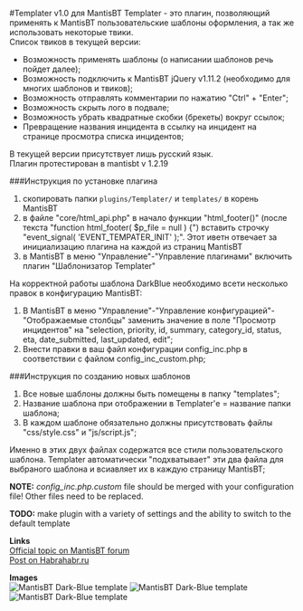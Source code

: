 #Templater v1.0 для MantisBT
Templater - это плагин, позволяющий применять к MantisBT пользовательские шаблоны оформления, а так же использовать некоторые твики.  
Список твиков в текущей версии:  
* Возможность применять шаблоны (о написании шаблонов речь пойдет далее);  
* Возможность подключить к MantisBT jQuery v1.11.2 (необходимо для многих шаблонов и твиков);
* Возможность отправлять комментарии по нажатию "Ctrl" + "Enter";
* Возможность скрыть лого в подвале;
* Возможность убрать квадратные скобки (брекеты) вокруг ссылок;
* Превращение названия инцидента в ссылку на инцидент на странице просмотра списка инцидентов;

В текущей версии присутствует лишь русский язык.   
Плагин протестирован в mantisbt v 1.2.19  


###Инструкция по установке плагина  

1. скопировать папки `plugins/Templater/` и `templates/` в корень MantisBT
2. в файле "core/html_api.php" в начало функции "html_footer()" (после текста "function html_footer( $p_file = null ) {") вставить строчку "event_signal( 'EVENT_TEMPATER_INIT' );". Этот иветн отвечает за инициализацию плагина на каждой из страниц MantisBT
3. в MantisBT в меню "Управление"-"Управление плагинами" включить плагин "Шаблонизатор Templater"  

На корректной работы шаблона DarkBlue необходимо всети несколько правок в конфигурацию MantisBT:
1. В MantisBT в меню "Управление"-"Управление конфигурацией"-"Отображаемые столбцы" заменить значение в поле "Просмотр инцидентов" на "selection, priority, id, summary, category_id, status, eta, date_submitted, last_updated, edit";
2. Внести правки в ваш файл конфигурации config_inc.php в соответствии с файлом config_inc_custom.php;  
	
###Инструкция по созданию новых шаблонов  

1. Все новые шаблоны должны быть помещены в папку "templates";
2. Название шаблона при отображении в Templater'е = название папки шаблона;
3. В каждом шаблоне обязательно должны присутствовать файлы "css/style.css" и "js/script.js"; 

Именно в этих двух файлах содержатся все стили пользовательского шаблона. Templater автоматически "подхватывает" эти два файла для выбраного шаблона и всиавляет их в каждую страницу MantisBT;  

**NOTE:** *config_inc.php.custom* file should be merged with your configuration file! Other files need to be replaced.

**TODO:** make plugin with a variety of settings and the ability to switch to the default template

**Links**  
[Official topic on MantisBT forum](https://www.mantisbt.org/forums/viewtopic.php?f=11&t=22780)  
[Post on Habrahabr.ru](http://habrahabr.ru/post/235017/)

**Images**  
![MantisBT Dark-Blue template](http://habrastorage.org/files/c51/bce/93a/c51bce93a2e64a01b531211deb8d560b.PNG)
![MantisBT Dark-Blue template](http://habrastorage.org/files/c07/64c/f3f/c0764cf3f37649c99a4c84ce94f2cea8.PNG)
![MantisBT Dark-Blue template](http://habrastorage.org/files/02a/d4c/1ae/02ad4c1ae60d4202a7135a42f72a15a7.PNG)

